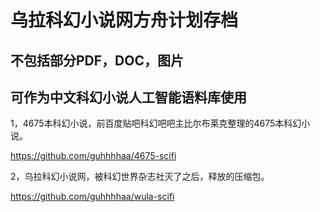 # 乌拉科幻小说网方舟计划存档

## 不包括部分PDF，DOC，图片

## 可作为中文科幻小说人工智能语料库使用

1，4675本科幻小说，前百度贴吧科幻吧吧主比尔布莱克整理的4675本科幻小说。

https://github.com/guhhhhaa/4675-scifi

2，乌拉科幻小说网，被科幻世界杂志社灭了之后，释放的压缩包。

https://github.com/guhhhhaa/wula-scifi



